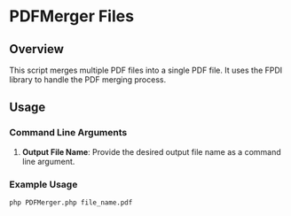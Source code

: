# PDFMerger Files

## Overview

This script merges multiple PDF files into a single PDF file. It uses the FPDI library to handle the PDF merging process.

## Usage

### Command Line Arguments

1. **Output File Name**: Provide the desired output file name as a command line argument.

### Example Usage

```bash
php PDFMerger.php file_name.pdf
```
